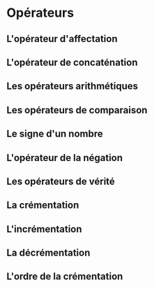 # Opérateurs

## L'opérateur d'affectation

## L'opérateur de concaténation

## Les opérateurs arithmétiques

## Les opérateurs de comparaison

## Le signe d'un nombre

## L'opérateur de la négation

## Les opérateurs de vérité

## La crémentation

## L'incrémentation

## La décrémentation

## L'ordre de la crémentation
